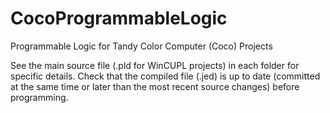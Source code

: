 CocoProgrammableLogic
=====================

Programmable Logic for Tandy Color Computer (Coco) Projects

See the main source file (.pld for WinCUPL projects) in each folder for 
specific details. Check that the compiled file (.jed) is up to date
(committed at the same time or later than the most recent source changes)
before programming.

